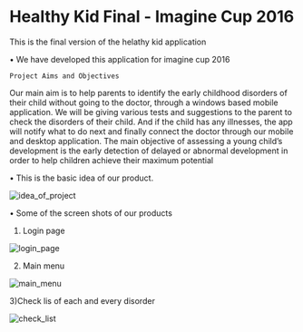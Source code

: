 # Healthy Kid Final -  Imagine Cup 2016
This is the final version of the helathy kid application

• We have developed this application for imagine cup 2016

	Project Aims and Objectives
Our main aim is to help parents to identify the early childhood disorders of their child without going to the doctor, through a windows based mobile application. We will be giving various tests and suggestions to the parent to check the disorders of their child. And if the child has any illnesses, the app will notify what to do next and finally connect the doctor through our mobile and desktop application. The main objective of assessing a young child’s development is the early detection of delayed or abnormal development in order to help children achieve their maximum potential

• This is the basic idea of our product. 

![idea_of_project](http://s22.postimg.org/awnwgapbl/image.png)

• Some of the screen shots of our products

1) Login page 

![login_page](http://s9.postimg.org/8shl61wen/Page_1.png)

2) Main menu

![main_menu](http://s9.postimg.org/9jabbtyrz/Page_2.png)

3)Check lis of each and every disorder

![check_list](http://s9.postimg.org/d4as8sspb/Page_3.png)
